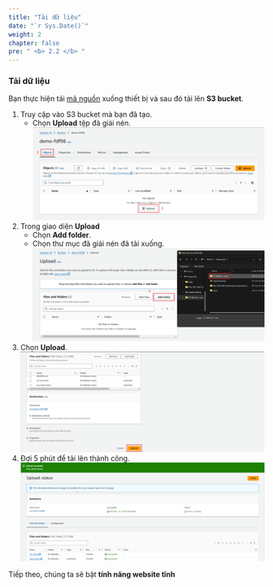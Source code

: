 ```yaml
---
title: "Tải dữ liệu"
date: "`r Sys.Date()`"
weight: 2
chapter: false
pre: " <b> 2.2 </b> "
---
```


### Tải dữ liệu

Bạn thực hiện tải [mã nguồn](https://github.com/AWS-First-Cloud-Journey/S3-Website/archive/refs/heads/main.zip) xuống thiết bị và sau đó tải lên **S3 bucket**.

1. Truy cập vào S3 bucket mà bạn đã tạo.
   - Chọn **Upload** tệp đã giải nén.
![upload-file](/images/upload-file.png)
2. Trong giao diện **Upload**
   - Chọn **Add folder**.
   - Chọn thư mục đã giải nén đã tải xuống.
![upload-file2](/images/upload-file-2.png)
3. Chọn **Upload**.
![upload-but-1](/images/upload-but-1.png)
4. Đợi 5 phút để tải lên thành công.
![upload-but-2](/images/upload-but-2.png)

Tiếp theo, chúng ta sẽ bật **tính năng website tĩnh**